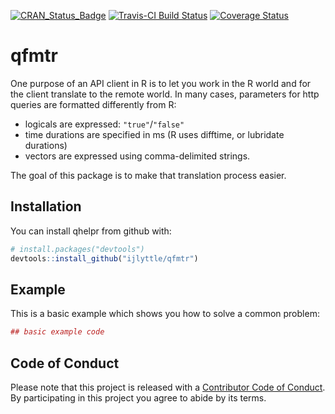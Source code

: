 
<!-- README.md is generated from README.Rmd. Please edit that file -->
[![CRAN\_Status\_Badge](http://www.r-pkg.org/badges/version/qfmtr)](https://cran.r-project.org/package=qfmtr) [![Travis-CI Build Status](https://travis-ci.org/ijlyttle/qfmtr.svg?branch=master)](https://travis-ci.org/ijlyttle/qfmtr) [![Coverage Status](https://img.shields.io/codecov/c/github/ijlyttle/qfmtr/master.svg)](https://codecov.io/github/ijlyttle/qfmtr?branch=master)

qfmtr
=====

One purpose of an API client in R is to let you work in the R world and for the client translate to the remote world. In many cases, parameters for http queries are formatted differently from R:

-   logicals are expressed: `"true"`/`"false"`
-   time durations are specified in ms (R uses difftime, or lubridate durations)
-   vectors are expressed using comma-delimited strings.

The goal of this package is to make that translation process easier.

Installation
------------

You can install qhelpr from github with:

``` r
# install.packages("devtools")
devtools::install_github("ijlyttle/qfmtr")
```

Example
-------

This is a basic example which shows you how to solve a common problem:

``` r
## basic example code
```

Code of Conduct
---------------

Please note that this project is released with a [Contributor Code of Conduct](CONDUCT.md). By participating in this project you agree to abide by its terms.
